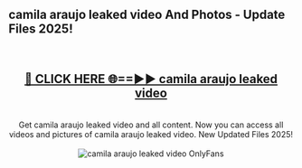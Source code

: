 <h2>camila araujo leaked video And Photos - Update Files 2025!</h2>
<br>
<div align="center">
<h2><a href="https://linkcuts.com/hfmhzwbr" rel="nofollow">🔴 CLICK HERE 🌐==►► camila araujo leaked video</a></h2>
<br>
Get camila araujo leaked video and all content. Now you can access all videos and pictures of camila araujo leaked video. New Updated Files 2025!
<br>
<br>
<a href="https://linkcuts.com/hfmhzwbr" rel="nofollow" data-target="animated-image.originalLink"><img src="https://i.ibb.co.com/WyWwxjT/player-gif2.gif" alt="camila araujo leaked video OnlyFans" style="max-width: 100%; display: inline-block;" data-target="animated-image.originalImage"></a>
</div>
<br>